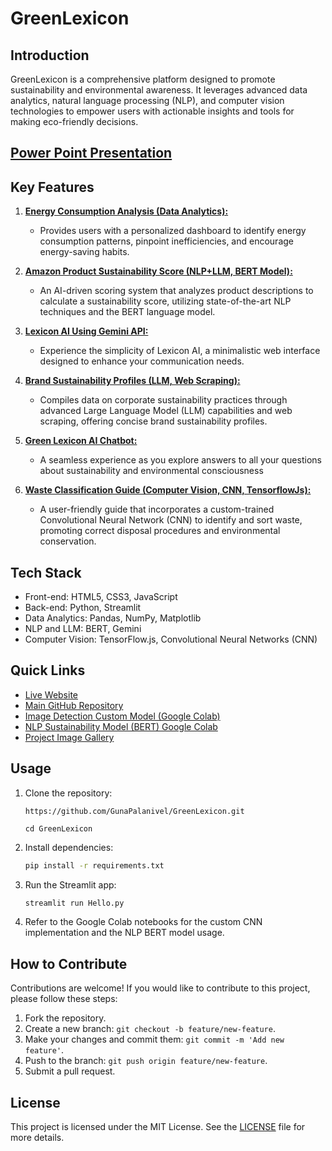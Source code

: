 # GreenLexicon

## Introduction

GreenLexicon is a comprehensive platform designed to promote sustainability and environmental awareness. It leverages advanced data analytics, natural language processing (NLP), and computer vision technologies to empower users with actionable insights and tools for making eco-friendly decisions.

## [Power Point Presentation](https://docs.google.com/presentation/d/1D0pjO6HqTgpijJablJLPavPj83ef0WSP/edit?usp=sharing&ouid=115204430181103761560&rtpof=true&sd=true)

## Key Features

1. **[Energy Consumption Analysis (Data Analytics):](https://github.com/GunaPalanivel/energyanalyzer.git)**

   - Provides users with a personalized dashboard to identify energy consumption patterns, pinpoint inefficiencies, and encourage energy-saving habits.

2. **[Amazon Product Sustainability Score (NLP+LLM, BERT Model):](https://github.com/GunaPalanivel/sustainablescore.git)**

   - An AI-driven scoring system that analyzes product descriptions to calculate a sustainability score, utilizing state-of-the-art NLP techniques and the BERT language model.

3. **[Lexicon AI Using Gemini API:](https://github.com/GunaPalanivel/Lexicon-AI.git)**

   - Experience the simplicity of Lexicon AI, a minimalistic web interface designed to enhance your communication needs.

4. **[Brand Sustainability Profiles (LLM, Web Scraping):](https://github.com/GunaPalanivel/sustainablebrands.git)**

   - Compiles data on corporate sustainability practices through advanced Large Language Model (LLM) capabilities and web scraping, offering concise brand sustainability profiles.

5. **[Green Lexicon AI Chatbot:](https://github.com/GunaPalanivel/GreenLexicon-Chat-Bot.git)**

   - A seamless experience as you explore answers to all your questions about sustainability and environmental consciousness

6. **[Waste Classification Guide (Computer Vision, CNN, TensorflowJs):](https://github.com/GunaPalanivel/gitpod.git)**
   - A user-friendly guide that incorporates a custom-trained Convolutional Neural Network (CNN) to identify and sort waste, promoting correct disposal procedures and environmental conservation.

## Tech Stack

- Front-end: HTML5, CSS3, JavaScript
- Back-end: Python, Streamlit
- Data Analytics: Pandas, NumPy, Matplotlib
- NLP and LLM: BERT, Gemini
- Computer Vision: TensorFlow.js, Convolutional Neural Networks (CNN)

## Quick Links

- [Live Website](https://green-lexicon.vercel.app/)
- [Main GitHub Repository](https://github.com/GunaPalanivel/GreenLexicon.git)
- [Image Detection Custom Model (Google Colab)]()
- [NLP Sustainability Model (BERT) Google Colab]()
- [Project Image Gallery](https://green-lexicon-image-gallery.vercel.app/)

## Usage

1. Clone the repository:
   ```shell
   https://github.com/GunaPalanivel/GreenLexicon.git
   ```
   ```shell
   cd GreenLexicon
   ```
2. Install dependencies:
   ```bash
   pip install -r requirements.txt
   ```
3. Run the Streamlit app:
   ```bash
   streamlit run Hello.py
   ```
4. Refer to the Google Colab notebooks for the custom CNN implementation and the NLP BERT model usage.

## How to Contribute

Contributions are welcome! If you would like to contribute to this project, please follow these steps:

1. Fork the repository.
2. Create a new branch: `git checkout -b feature/new-feature`.
3. Make your changes and commit them: `git commit -m 'Add new feature'`.
4. Push to the branch: `git push origin feature/new-feature`.
5. Submit a pull request.

## License

This project is licensed under the MIT License. See the [LICENSE](https://github.com/GunaPalanivel/GreenLexicon/blob/main/LICENSE) file for more details.
